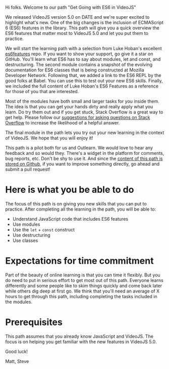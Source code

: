 
Hi folks.  Welcome to our path "Get Going with ES6 in VideoJS"

We released VideoJS version 5.0 on DATE and we're super excited to highlight what's new. One of the big changes is the inclusion of ECMAScript 6 (ES6) features in the library. This path will give you a quick overview the ES6 features that matter most to VideoJS 5.0 and let you put them to practice.

We will start the learning path with a selection from Luke Hoban's excellent [es6features](http://git.io/es6features) repo. If you want to show your support, go give it a star on GitHub. You'll learn what ES6 has to say about modules, let and const, and destructuring. The second module contains a snapshot of the evolving documentation for ES6 classes that is being constructed at Mozilla Developer Network. Following that, we added a link to the ES6 REPL by the good folks at Babel. You can use this to test out your new ES6 skills. Finally, we included the full content of Luke Hoban's ES6 Features as a reference for those of you that are interested.

Most of the modules have both small and larger tasks for you inside them. The idea is that you can get your hands dirty and really apply what you learn. Do try them out and if you get stuck, Stack Overflow is a great way to get help. Please follow our [suggestions for asking questions on Stack Overflow](https://github.com/videojs/video.js/wiki/Support) to increase the likelihood of a helpful answer.

The final module in the path lets you try out your new learning in the context of VideoJS. We hope that you will enjoy it!

This path is a pilot both for us and Outlearn. We would love to hear any feedback and so would they. There's a widget in the platform for comments, bug reports, etc. Don't be shy to use it. And since the [content of this path is stored on Github](https://github.com/outlearn-content/videojs), if you want to improve something directly, go ahead and submit a pull request!


# Here is what you be able to do

The focus of this path is on giving you new skills that you can put to practice. After completing all the learning in the path, you will be able to:

- Understand JavaScript code that includes ES6 features
- Use modules
- Use the `let` + `const` construct
- Use destructuring
- Use classes


# Expectations for time commitment

Part of the beauty of online learning is that you can time it flexibly. But you do need to put in serious effort to get most out of this path. Everyone learns differently and some people like to skim things quickly and come back later while others dig deep at first go. We think that you'll need an average of X hours to get through this path, including completing the tasks included in the modules.

# Prerequisites

This path assumes that you already know JavaScript and VideoJS. The focus is on helping you get familiar with the new features in VideoJS 5.0.

Good luck!

Matt, Steve
